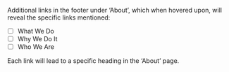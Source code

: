 Additional links in the footer under ‘About’, which when hovered upon, will reveal the specific links mentioned:

- [ ] What We Do
- [ ] Why We Do It
- [ ] Who We Are

Each link will lead to a specific heading in the ‘About’ page.

